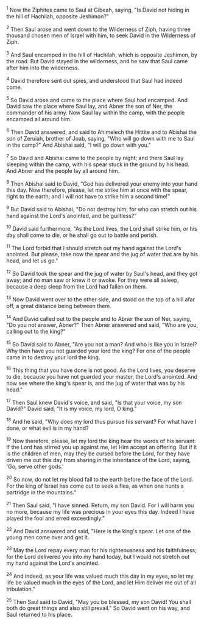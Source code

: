 <sup>1</sup> 
Now the Ziphites came to Saul at Gibeah, saying, "Is David not hiding in the hill of Hachilah, opposite Jeshimon?" 

<sup>2</sup> 
Then Saul arose and went down to the Wilderness of Ziph, having three thousand chosen men of Israel with him, to seek David in the Wilderness of Ziph. 

<sup>3</sup> 
And Saul encamped in the hill of Hachilah, which is opposite Jeshimon, by the road. But David stayed in the wilderness, and he saw that Saul came after him into the wilderness. 

<sup>4</sup> 
David therefore sent out spies, and understood that Saul had indeed come. 

<sup>5</sup> 
So David arose and came to the place where Saul had encamped. And David saw the place where Saul lay, and Abner the son of Ner, the commander of his army. Now Saul lay within the camp, with the people encamped all around him. 

<sup>6</sup> 
Then David answered, and said to Ahimelech the Hittite and to Abishai the son of Zeruiah, brother of Joab, saying, "Who will go down with me to Saul in the camp?" And Abishai said, "I will go down with you." 

<sup>7</sup> 
So David and Abishai came to the people by night; and there Saul lay sleeping within the camp, with his spear stuck in the ground by his head. And Abner and the people lay all around him. 

<sup>8</sup> 
Then Abishai said to David, "God has delivered your enemy into your hand this day. Now therefore, please, let me strike him at once with the spear, right to the earth; and I will not have to strike him a second time!" 

<sup>9</sup> 
But David said to Abishai, "Do not destroy him; for who can stretch out his hand against the Lord's anointed, and be guiltless?" 

<sup>10</sup> 
David said furthermore, "As the Lord lives, the Lord shall strike him, or his day shall come to die, or he shall go out to battle and perish. 

<sup>11</sup> 
The Lord forbid that I should stretch out my hand against the Lord's anointed. But please, take now the spear and the jug of water that are by his head, and let us go." 

<sup>12</sup> 
So David took the spear and the jug of water by Saul's head, and they got away; and no man saw or knew it or awoke. For they were all asleep, because a deep sleep from the Lord had fallen on them. 

<sup>13</sup> 
Now David went over to the other side, and stood on the top of a hill afar off, a great distance being between them. 

<sup>14</sup> 
And David called out to the people and to Abner the son of Ner, saying, "Do you not answer, Abner?" Then Abner answered and said, "Who are you, calling out to the king?" 

<sup>15</sup> 
So David said to Abner, "Are you not a man? And who is like you in Israel? Why then have you not guarded your lord the king? For one of the people came in to destroy your lord the king. 

<sup>16</sup> 
This thing that you have done is not good. As the Lord lives, you deserve to die, because you have not guarded your master, the Lord's anointed. And now see where the king's spear is, and the jug of water that was by his head." 

<sup>17</sup> 
Then Saul knew David's voice, and said, "Is that your voice, my son David?" David said, "It is my voice, my lord, O king." 

<sup>18</sup> 
And he said, "Why does my lord thus pursue his servant? For what have I done, or what evil is in my hand? 

<sup>19</sup> 
Now therefore, please, let my lord the king hear the words of his servant: If the Lord has stirred you up against me, let Him accept an offering. But if it is the children of men, may they be cursed before the Lord, for they have driven me out this day from sharing in the inheritance of the Lord, saying, 'Go, serve other gods.' 

<sup>20</sup> 
So now, do not let my blood fall to the earth before the face of the Lord. For the king of Israel has come out to seek a flea, as when one hunts a partridge in the mountains." 

<sup>21</sup> 
Then Saul said, "I have sinned. Return, my son David. For I will harm you no more, because my life was precious in your eyes this day. Indeed I have played the fool and erred exceedingly." 

<sup>22</sup> 
And David answered and said, "Here is the king's spear. Let one of the young men come over and get it. 

<sup>23</sup> 
May the Lord repay every man for his righteousness and his faithfulness; for the Lord delivered you into my hand today, but I would not stretch out my hand against the Lord's anointed. 

<sup>24</sup> 
And indeed, as your life was valued much this day in my eyes, so let my life be valued much in the eyes of the Lord, and let Him deliver me out of all tribulation." 

<sup>25</sup> 
Then Saul said to David, "May you be blessed, my son David! You shall both do great things and also still prevail." So David went on his way, and Saul returned to his place.